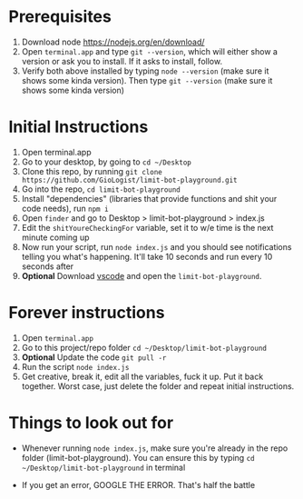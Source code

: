 # Prerequisites

1.  Download node https://nodejs.org/en/download/
1.  Open `terminal.app` and type `git --version`, which will either show a version or ask you to install. If it asks to install, follow.
1.  Verify both above installed by typing `node --version` (make sure it shows some kinda version). Then type `git --version` (make sure it shows some kinda version)

# Initial Instructions

1.  Open terminal.app 
1.  Go to your desktop, by going to `cd ~/Desktop`
1.  Clone this repo, by running `git clone https://github.com/GioLogist/limit-bot-playground.git`
1.  Go into the repo, `cd limit-bot-playground`
1.  Install "dependencies" (libraries that provide functions and shit your code needs), run `npm i`
1.  Open `finder` and go to Desktop > limit-bot-playground > index.js
1.  Edit the `shitYoureCheckingFor` variable, set it to w/e time is the next minute coming up
1.  Now run your script, run `node index.js` and you should see notifications telling you what's happening. It'll take 10 seconds and run every 10 seconds after
1.  **Optional** Download [vscode](https://code.visualstudio.com/) and open the `limit-bot-playground`. 

# Forever instructions

1. Open `terminal.app`
1. Go to this project/repo folder `cd ~/Desktop/limit-bot-playground`
1. **Optional** Update the code `git pull -r`
1. Run the script `node index.js`
1. Get creative, break it, edit all the variables, fuck it up. Put it back together. Worst case, just delete the folder and repeat initial instructions.
# Things to look out for

- Whenever running `node index.js`, make sure you're already in the repo folder (limit-bot-playground). You can ensure this by typing `cd ~/Desktop/limit-bot-playground` in terminal

- If you get an error, GOOGLE THE ERROR. That's half the battle